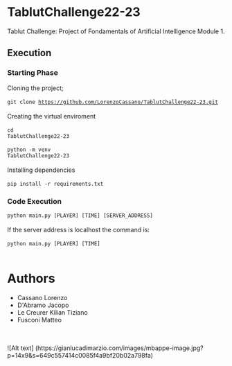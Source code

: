 # TablutChallenge22-23
Tablut Challenge: Project of Fondamentals of Artificial Intelligence Module 1.
<br> 
## Execution
### Starting Phase
Cloning the project; <br> <br>
<code>git clone https://github.com/LorenzoCassano/TablutChallenge22-23.git</code> <br> <br>
Creating the virtual enviroment <br> <br>
<code>cd TablutChallenge22-23</code> <br> <br>
<code>python -m venv TablutChallenge22-23</code> <br><br>
Installing dependencies <br> <br>
<code>pip install -r requirements.txt</code>
### Code Execution
<code>python main.py [PLAYER] [TIME] [SERVER_ADDRESS]</code> <br> <br>
If the server address is localhost the command is:<br> <br>
<code>python main.py [PLAYER] [TIME] </code> <br> <br>
# Authors
<ul>
<li> Cassano Lorenzo
<li> D'Abramo Jacopo
<li> Le Creurer Kilian Tiziano
<li> Fusconi Matteo
</ul>
<br><br>
![Alt text] (https://gianlucadimarzio.com/images/mbappe-image.jpg?p=14x9&s=649c557414c0085f4a9bf20b02a798fa)
<br>
